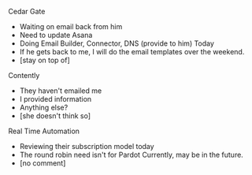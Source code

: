 Cedar Gate 
 - Waiting on email back from him
 - Need to update Asana
 - Doing Email Builder, Connector, DNS (provide to him) Today 
 - If he gets back to me, I will do the email templates over the weekend. 
 - [stay on top of]

Contently
- They haven't emailed me
- I provided information 
- Anything else?
- [she doesn't think so]

Real Time Automation
- Reviewing their subscription model today
- The round robin need isn't for Pardot Currently, may be in the future. 
- [no comment]


